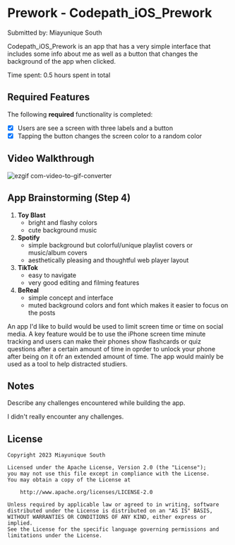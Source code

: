 # Prework - Codepath_iOS_Prework

Submitted by: Miayunique South

Codepath_iOS_Prework is an app that has a very simple interface that includes some info about me as well as a button that changes the background of the app when clicked.

Time spent: 0.5 hours spent in total

## Required Features

The following **required** functionality is completed:

- [X] Users are see a screen with three labels and a button
- [X] Tapping the button changes the screen color to a random color
 
## Video Walkthrough

![ezgif com-video-to-gif-converter](https://github.com/msouth-code/codepath_ios_prework/assets/81059116/a5f3fc77-3d1f-411c-bf65-d331eb0c660a)


## App Brainstorming (Step 4)

1. **Toy Blast**
   - bright and flashy colors
   - cute background music
2. **Spotify**
   - simple background but colorful/unique playlist covers or music/album covers
   - aesthetically pleasing and thoughtful web player layout
3. **TikTok**
   - easy to navigate
   - very good editing and filming features
4. **BeReal**
   - simple concept and interface
   - muted background colors and font which makes it easier to focus on the posts

An app I'd like to build would be used to limit screen time or time on social media. A key feature would be to use the iPhone screen time minute tracking and users can make their phones show flashcards or quiz questions after a certain amount of time in oprder to unlock your phone after being on it ofr an extended amount of time. The app would mainly be used as a tool to help distracted studiers.

## Notes

Describe any challenges encountered while building the app.

I didn't really encounter any challenges.

## License

    Copyright 2023 Miayunique South

    Licensed under the Apache License, Version 2.0 (the "License");
    you may not use this file except in compliance with the License.
    You may obtain a copy of the License at

        http://www.apache.org/licenses/LICENSE-2.0

    Unless required by applicable law or agreed to in writing, software
    distributed under the License is distributed on an "AS IS" BASIS,
    WITHOUT WARRANTIES OR CONDITIONS OF ANY KIND, either express or implied.
    See the License for the specific language governing permissions and
    limitations under the License.
